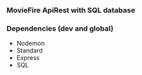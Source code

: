 ### MovieFire ApiRest with SQL database



### Dependencies (dev and global)
- Nodemon
- Standard
- Express
- SQL